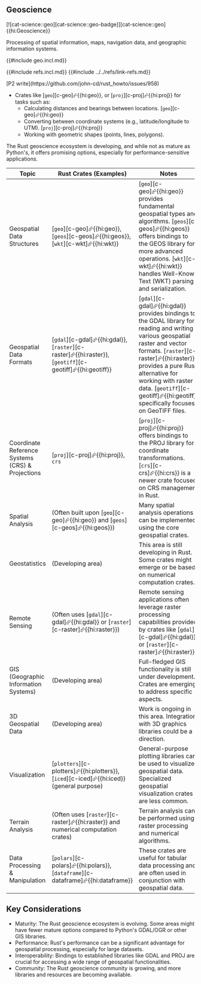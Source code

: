 ## Geoscience

[![cat-science::geo][cat-science::geo-badge]][cat-science::geo]{{hi:Geoscience}}

Processing of spatial information, maps, navigation data, and geographic information systems.

{{#include geo.incl.md}}

{{#include refs.incl.md}}
{{#include ../../refs/link-refs.md}}

<div class="hidden">
[P2 write](https://github.com/john-cd/rust_howto/issues/958)

- Crates like [`geo`][c-geo]⮳{{hi:geo}}, or [`proj`][c-proj]⮳{{hi:proj}} for tasks such as:
  - Calculating distances and bearings between locations. [`geo`][c-geo]⮳{{hi:geo}}
  - Converting between coordinate systems (e.g., latitude/longitude to UTM). [`proj`][c-proj]⮳{{hi:proj}}
  - Working with geometric shapes (points, lines, polygons).

The Rust geoscience ecosystem is developing, and while not as mature as Python's, it offers promising options, especially for performance-sensitive applications.

| Topic | Rust Crates (Examples) | Notes |
|---|---|---|
| Geospatial Data Structures | [`geo`][c-geo]⮳{{hi:geo}}, [`geos`][c-geos]⮳{{hi:geos}}, [`wkt`][c-wkt]⮳{{hi:wkt}} | [`geo`][c-geo]⮳{{hi:geo}} provides fundamental geospatial types and algorithms. [`geos`][c-geos]⮳{{hi:geos}} offers bindings to the GEOS library for more advanced operations. [`wkt`][c-wkt]⮳{{hi:wkt}} handles Well-Known Text (WKT) parsing and serialization. |
| Geospatial Data Formats | [`gdal`][c-gdal]⮳{{hi:gdal}}, [`raster`][c-raster]⮳{{hi:raster}}, [`geotiff`][c-geotiff]⮳{{hi:geotiff}} | [`gdal`][c-gdal]⮳{{hi:gdal}} provides bindings to the GDAL library for reading and writing various geospatial raster and vector formats. [`raster`][c-raster]⮳{{hi:raster}} provides a pure Rust alternative for working with raster data. [`geotiff`][c-geotiff]⮳{{hi:geotiff}} specifically focuses on GeoTIFF files. |
| Coordinate Reference Systems (CRS) & Projections | [`proj`][c-proj]⮳{{hi:proj}}, `crs` | [`proj`][c-proj]⮳{{hi:proj}} offers bindings to the PROJ library for coordinate transformations. [`crs`][c-crs]⮳{{hi:crs}} is a newer crate focused on CRS management in Rust. |
| Spatial Analysis | (Often built upon [`geo`][c-geo]⮳{{hi:geo}} and [`geos`][c-geos]⮳{{hi:geos}}) | Many spatial analysis operations can be implemented using the core geospatial crates. |
| Geostatistics | (Developing area) | This area is still developing in Rust. Some crates might emerge or be based on numerical computation crates. |
| Remote Sensing | (Often uses [`gdal`][c-gdal]⮳{{hi:gdal}} or [`raster`][c-raster]⮳{{hi:raster}}) | Remote sensing applications often leverage raster processing capabilities provided by crates like [`gdal`][c-gdal]⮳{{hi:gdal}} or [`raster`][c-raster]⮳{{hi:raster}}. |
| GIS (Geographic Information Systems) | (Developing area) | Full-fledged GIS functionality is still under development. Crates are emerging to address specific aspects. |
| 3D Geospatial Data | (Developing area) | Work is ongoing in this area. Integration with 3D graphics libraries could be a direction. |
| Visualization | [`plotters`][c-plotters]⮳{{hi:plotters}}, [`iced`][c-iced]⮳{{hi:iced}} (general purpose) | General-purpose plotting libraries can be used to visualize geospatial data. Specialized geospatial visualization crates are less common. |
| Terrain Analysis | (Often uses [`raster`][c-raster]⮳{{hi:raster}} and numerical computation crates) | Terrain analysis can be performed using raster processing and numerical algorithms. |
| Data Processing & Manipulation | [`polars`][c-polars]⮳{{hi:polars}}, [`dataframe`][c-dataframe]⮳{{hi:dataframe}} | These crates are useful for tabular data processing and are often used in conjunction with geospatial data. |

## Key Considerations

- Maturity: The Rust geoscience ecosystem is evolving. Some areas might have fewer mature options compared to Python's GDAL/OGR or other GIS libraries.
- Performance: Rust's performance can be a significant advantage for geospatial processing, especially for large datasets.
- Interoperability: Bindings to established libraries like GDAL and PROJ are crucial for accessing a wide range of geospatial functionalities.
- Community: The Rust geoscience community is growing, and more libraries and resources are becoming available.

</div>
